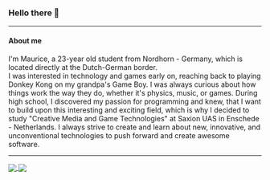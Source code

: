 ### Hello there 👋
***
#### About me
I'm Maurice, a 23-year old student from Nordhorn - Germany, which is located directly at the Dutch-German border.</br> I was interested in technology and games early on, reaching back to playing Donkey Kong on my grandpa's Game Boy. I was always curious about how things work the way they do, whether it's physics, music, or games. During high school, I discovered my passion for programming and knew, that I want to build upon this interesting and exciting field, which is why I decided to study "Creative Media and Game Technologies" at Saxion UAS in Enschede - Netherlands. I always strive to create and learn about new, innovative, and unconventional technologies to push forward and create awesome software.
***
<a href="https://github.com/anuraghazra/github-readme-stats">
  <img align="center" src="https://github-readme-stats-sigma-five.vercel.app/api?username=mauricejohannssen&show_icons=true&theme=cobalt&count_private=true&line_height=21)" />
</a>
<a href="https://github.com/anuraghazra/github-readme-stats">
  <img align="center" src="https://github-readme-stats-sigma-five.vercel.app/api/top-langs/?username=mauricejohannssen&layout=compact&theme=cobalt" />
</a>
